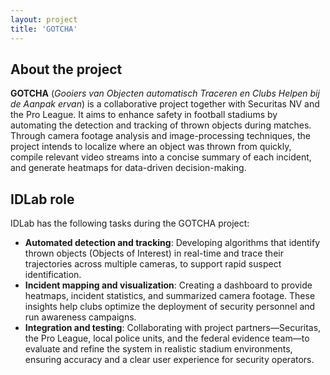 ```yaml
---
layout: project
title: 'GOTCHA'
---
```


## About the project
**GOTCHA** (_Gooiers van Objecten automatisch Traceren en Clubs Helpen bij de Aanpak ervan_) is a collaborative project together with Securitas NV and the Pro League. It aims to enhance safety in football stadiums by automating the detection and tracking of thrown objects during matches. Through camera footage analysis and image-processing techniques, the project intends to localize where an object was thrown from quickly, compile relevant video streams into a concise summary of each incident, and generate heatmaps for data-driven decision-making.

## IDLab role
IDLab has the following tasks during the GOTCHA project:

- **Automated detection and tracking**: Developing algorithms that identify thrown objects (Objects of Interest) in real-time and trace their trajectories across multiple cameras, to support rapid suspect identification.
- **Incident mapping and visualization**: Creating a dashboard to provide heatmaps, incident statistics, and summarized camera footage. These insights help clubs optimize the deployment of security personnel and run awareness campaigns.
- **Integration and testing**: Collaborating with project partners—Securitas, the Pro League, local police units, and the federal evidence team—to evaluate and refine the system in realistic stadium environments, ensuring accuracy and a clear user experience for security operators.
